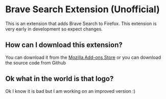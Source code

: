 # Brave Search Extension (Unofficial)
This is an extension that adds Brave Search to Firefox. This extension is very early in development so expect changes. 
## How can I download this extension?
You can download it from the [Mozilla Add-ons Store](https://addons.mozilla.org/firefox/addon/brave-search-extension/) or you can download the source code from Github 
## Ok what in the world is that logo?
Ok I know it is bad but I am working on an improved version :)